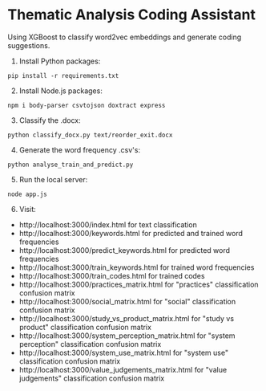 # Thematic Analysis Coding Assistant

Using XGBoost to classify word2vec embeddings and generate coding suggestions.

1) Install Python packages:
```
pip install -r requirements.txt
```
2) Install Node.js packages:
```
npm i body-parser csvtojson doxtract express
```
3) Classify the .docx:
```
python classify_docx.py text/reorder_exit.docx
```
4) Generate the word frequency .csv's:
```
python analyse_train_and_predict.py
```
5) Run the local server:
```
node app.js
```
6) Visit:
* http://localhost:3000/index.html for text classification
* http://localhost:3000/keywords.html for predicted and trained word frequencies
* http://localhost:3000/predict_keywords.html for predicted word frequencies
* http://localhost:3000/train_keywords.html for trained word frequencies
* http://localhost:3000/train_codes.html for trained codes
* http://localhost:3000/practices_matrix.html for "practices" classification confusion matrix
* http://localhost:3000/social_matrix.html for "social" classification confusion matrix
* http://localhost:3000/study_vs_product_matrix.html for "study vs product" classification confusion matrix
* http://localhost:3000/system_perception_matrix.html for "system perception" classification confusion matrix
* http://localhost:3000/system_use_matrix.html for "system use" classification confusion matrix
* http://localhost:3000/value_judgements_matrix.html for "value judgements" classification confusion matrix
